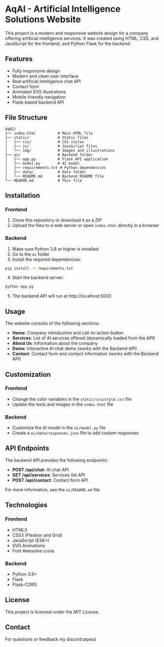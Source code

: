 # AqAI - Artificial Intelligence Solutions Website

This project is a modern and responsive website design for a company offering artificial intelligence services. It was created using HTML, CSS, and JavaScript for the frontend, and Python Flask for the backend.

## Features

- Fully responsive design
- Modern and clean user interface
- Real artificial intelligence chat API
- Contact form
- Animated SVG illustrations
- Mobile-friendly navigation
- Flask-based backend API

## File Structure

```
AqAI/
├── index.html          # Main HTML file
├── static/             # Static files
│   ├── css/            # CSS styles
│   ├── js/             # JavaScript files
│   └── img/            # Images and illustrations
├── ai/                 # Backend folder
│   ├── app.py          # Flask API application
│   ├── model.py        # AI model
│   ├── requirements.txt # Python dependencies
│   ├── data/           # Data folder
│   └── README.md       # Backend README file
└── README.md           # This file
```

## Installation

### Frontend

1. Clone this repository or download it as a ZIP
2. Upload the files to a web server or open `index.html` directly in a browser

### Backend

1. Make sure Python 3.8 or higher is installed
2. Go to the `ai` folder
3. Install the required dependencies:
```bash
pip install -r requirements.txt
```
4. Start the backend server:
```bash
python app.py
```
5. The backend API will run at http://localhost:5000

## Usage

The website consists of the following sections:

- **Home**: Company introduction and call-to-action button
- **Services**: List of AI services offered (dynamically loaded from the API)
- **About Us**: Information about the company
- **Demo**: Interactive AI chat demo (works with the Backend API)
- **Contact**: Contact form and contact information (works with the Backend API)

## Customization

### Frontend

- Change the color variables in the `static/css/style.css` file
- Update the texts and images in the `index.html` file

### Backend

- Customize the AI model in the `ai/model.py` file
- Create a `ai/data/responses.json` file to add custom responses

## API Endpoints

The backend API provides the following endpoints:

- **POST /api/chat**: AI chat API
- **GET /api/services**: Services list API
- **POST /api/contact**: Contact form API

For more information, see the `ai/README.md` file.

## Technologies

### Frontend
- HTML5
- CSS3 (Flexbox and Grid)
- JavaScript (ES6+)
- SVG Animations
- Font Awesome icons

### Backend
- Python 3.8+
- Flask
- Flask-CORS

## License

This project is licensed under the MIT License.

## Contact

For questions or feedback my discord:aqwoz
